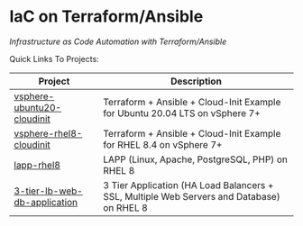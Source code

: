 # IaC on Terraform/Ansible
*Infrastructure as Code Automation with Terraform/Ansible* 

Quick Links To Projects:

| Project | Description |
| ---------- | ----------- |
| [vsphere-ubuntu20-cloudinit](https://github.com/brunobenchimol/terraform-ansible-iac/tree/main/vsphere-ubuntu20-cloudinit) | Terraform + Ansible + Cloud-Init Example for Ubuntu 20.04 LTS on vSphere 7+ |   
| [vsphere-rhel8-cloudinit](https://github.com/brunobenchimol/terraform-ansible-iac/tree/main/vsphere-rhel8-cloudinit) | Terraform + Ansible + Cloud-Init Example for RHEL 8.4 on vSphere 7+ |  
| [lapp-rhel8](https://github.com/brunobenchimol/terraform-ansible-iac/tree/main/lapp-rhel8) | LAPP (Linux, Apache, PostgreSQL, PHP) on RHEL 8  |
| [3-tier-lb-web-db-application](https://github.com/brunobenchimol/terraform-ansible-iac/tree/main/3-tier-lb-web-db-application) | 3 Tier Application (HA Load Balancers + SSL, Multiple Web Servers and Database) on RHEL 8 |